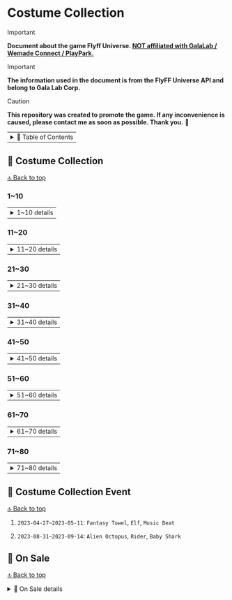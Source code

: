 # Costume Collection

> [!IMPORTANT]
> **Document about the game Flyff Universe. <ins>NOT affiliated with GalaLab / Wemade Connect / PlayPark.</ins>**

> [!IMPORTANT]
> **The information used in the document is from the FlyFF Universe API and belong to Gala Lab Corp.**

> [!CAUTION]
> **This repository was created to promote the game. If any inconvenience is caused, please contact me as soon as possible. Thank you.** 🙏

<!-- Copyright 2024 © Gala Lab Corp. All Rights Reserved. -->

<table><tr><td><details><summary>📁 Table of Contents</summary>

- [Costume Collection](#costume-collection)
  - [👔 Costume Collection](#-costume-collection)
    - [1~10](#110)
    - [11~20](#1120)
    - [21~30](#2130)
    - [31~40](#3140)
    - [41~50](#4150)
    - [51~60](#5160)
    - [61~70](#6170)
    - [71~80](#7180)
  - [🎉 Costume Collection Event](#-costume-collection-event)
  - [🛒 On Sale](#-on-sale)
    - [Black Friday Costume Lucky Box](#black-friday-costume-lucky-box)
    - [🍀 costume lucky box on sale](#-costume-lucky-box-on-sale)

</details></td></tr></table>

## 👔 Costume Collection

[🔝 Back to top](#costume-collection)

### 1~10

<table><tr><td><details><summary>1~10 details</summary>

<br>

1. `2022-05-18`: `Casual Summer`

   * Suit / Shoes

   * Coral `2%`, Purple `4%`, White `6%`, Blue `8%`, Black `10%`

2. `2022-06-08`: `Fantasy Towel`

   * Hat / Suit / Shoes

   * Purple `2%`, Green `4%`, Black `6%`, Blue `6%`, White `8%`, Orange `10%`

3. `2022-06-21`: `Elf`

   * Hat / Suit / Shoes / Gloves

   * Green `10%`, Purple `6%`, Blue `2%`, Red `4%`, White `2%`, Black `8%`

<div align="center"><img src="./costume_collection/03.Elf.jpg" alt="03.Elf.jpg" width="300"/></div>

4. `2022-07-05`: `Music Beat`

   * Hat / Suit / Shoes / Gloves

<div align="center"><img src="./costume_collection/04.Music%20Beat.jpg" alt="04.Music Beat.jpg" width="300"/></div>

5. `2022-07-19`: `Alien Octopus`

   * Hat / Suit / Shoes / Gloves

<div align="center"><img src="./costume_collection/05.Alien%20Octopus.jpg" alt="05.Alien Octopus.jpg" width="300"/></div>

6. `2022-08-02`: `Rider`

   * Hat / Suit / Shoes / Gloves

<div align="center"><img src="./costume_collection/06.Rider.jpg" alt="06.Rider.jpg" width="300"/></div>

7. `2022-08-17`: `Baby Shark`

   * Hat / Suit / Shoes

<div align="center"><img src="./costume_collection/07.Baby%20Shark.jpg" alt="07.Baby Shark.jpg" width="300"/></div>

8. `2022-08-30`: `Shade Child`

   * Hat / Suit / Shoes / Gloves

<div align="center"><img src="./costume_collection/08.Shade%20Child.jpg" alt="08.Shade Child.jpg" width="300"/></div>

9.  `2022-09-15`: `Menhera Kei`

   * Hat / Suit / Shoes / Mask / Cloak

<div align="center"><img src="./costume_collection/09.Menhera%20Kei.jpg" alt="09.Menhera Kei.jpg" width="300"/></div>

10. `2022-09-29`: `Gummy Bear`

   * Hat / Suit / Shoes / Mask / Cloak

<div align="center"><img src="./costume_collection/10.Gummy%20Bear.jpg" alt="10.Gummy Bear.jpg" width="300"/></div>

</details></td></tr></table>

### 11~20

<table><tr><td><details><summary>11~20 details</summary>

<br>

11. `2022-10-14`: `Autumn`

   * Hat / Suit / Shoes / Cloak

<div align="center"><img src="./costume_collection/11.Autumn.jpg" alt="11.Autumn.jpg" width="300"/></div>

12. `2022-10-27`: `Halloween Bat`

   * Hat / Suit / Shoes / Gloves / Mask / Cloak

<div align="center"><img src="./costume_collection/12.Halloween%20Bat.jpg" alt="12.Halloween Bat.jpg" width="300"/></div>

13. `2022-11-17`: `Sport Pop`

   * Hat / Suit / Boots / Glasses / Cloak (Bag)

<div align="center"><img src="./costume_collection/13.Sport%20Pop.jpg" alt="13.Sport Pop.jpg" width="300"/></div>

14. `2022-12-01`: `Disco`

   * Hat / Suit / Boots / Glasses / Cloak (Bag)

<div align="center"><img src="./costume_collection/14.Disco.jpg" alt="14.Disco.jpg" width="300"/></div>

15. `2022-12-15`: `Wolf & Rabbit`

   * Hat / Suit / Boots / Gloves

<div align="center"><img src="./costume_collection/15.Wolf%20%26%20Rabbit.jpg" alt="15.Wolf & Rabbit.jpg" width="300"/></div>

16. `2023-01-05`: `Winter Wizard`

   * Hat / Suit / Hands / Boots / Glasses / Cloak (Bag)

<div align="center"><img src="./costume_collection/16.Winter%20Wizard.jpg" alt="16.Winter Wizard.jpg" width="300"/></div>

17. `2023-01-19`: `Winter Casual`

   * Hat / Suit / Hands / Shoes / Cloak (Backpack)

<div align="center"><img src="./costume_collection/17.Winter%20Casual.jpg" alt="17.Winter Casual.jpg" width="300"/></div>

18. `2023-02-02`: `Foxy`

   * Hat / Suit / Shoes / Cloak (Backpack) / Mask

<div align="center"><img src="./costume_collection/18.Foxy.jpg" alt="18.Foxy.jpg" width="300"/></div>

19. `2023-02-16`: `Valentine’s Rabbit`

   * Hat / Suit / Shoes / Cloak (Backpack)

<div align="center"><img src="./costume_collection/19.Valentine’s%20Rabbit.jpg" alt="19.Valentine’s Rabbit.jpg" width="300"/></div>

20. `2023-03-02`: `Cacti`

   * Hat / Suit / Shoes / Cloak (Backpack) / Mask (Lollipop)

<div align="center"><img src="./costume_collection/20.Cacti.jpg" alt="20.Cacti.jpg" width="300"/></div>

</details></td></tr></table>

### 21~30

<table><tr><td><details><summary>21~30 details</summary>

<br>

21. `2023-03-16`: `Modern Sportswear`

   * Hat / Suit / Shoes / Cloak (Backpack)

<div align="center"><img src="./costume_collection/21.Modern%20Sportswear.jpg" alt="21.Modern Sportswear.jpg" width="300"/></div>

22. `2023-03-30`: `Future Runner`

   * Hat / Suit / Shoes / Cloak (Backpack)

<div align="center"><img src="./costume_collection/22.Future%20Runner.jpg" alt="22.Future Runner.jpg" width="300"/></div>

23. `2023-04-13`: `Easter Gambler`

   * Hat / Suit / Shoes / Cloak (Backpack)

<div align="center"><img src="./costume_collection/23.Easter%20Gambler.jpg" alt="23.Easter Gambler.jpg" width="300"/></div>

24. `2023-04-27`: `Easter Magic`

   * Hat / Suit / Shoes / Mask (Glasses) / Cloak (Backpack)

<div align="center"><img src="./costume_collection/24.Easter%20Magic.jpg" alt="24.Easter Magic.jpg" width="300"/></div>

25. `2023-05-11`: `White Stripes`

   * Hat / Suit / Shoes / Cloak (Backpack)

<div align="center"><img src="./costume_collection/25.White%20Stripes.jpg" alt="25.White Stripes.jpg" width="300"/></div>

26. `2023-05-25`: `Japanese Uniform`

   * Hat / Suit / Shoes / Cloak (Backpack)

<div align="center"><img src="./costume_collection/26.Japanese%20Uniform.jpg" alt="26.Japanese Uniform.jpg" width="300"/></div>

27. `2023-06-08`: `Madrigal Guardians`

   * Helmet / Suit / Gauntlets / Shoes

<div align="center"><img src="./costume_collection/27.Madrigal%20Guardians.jpg" alt="27.Madrigal Guardians.jpg" width="300"/></div>

28. `2023-06-22`: `Neo`

   * Helmet / Suit / Shoes / Wings (Cloak) / Glasses (Mask)

<div align="center"><img src="./costume_collection/28.Neo.jpg" alt="28.Neo.jpg" width="300"/></div>

29. `2023-06-29`: `Idol`

   * Helmet / Suit / Gauntlets / Shoes

<div align="center"><img src="./costume_collection/29.Idol.jpg" alt="29.Idol.jpg" width="300"/></div>

30. `2023-07-06`: `AI Frog`

   * Helmet / Suit / Shoes / Backpack (Cloak) / Lollipop (Mask)

<div align="center"><img src="./costume_collection/30.AI%20Frog.jpg" alt="30.AI Frog.jpg" width="300"/></div>

</details></td></tr></table>

### 31~40

<table><tr><td><details><summary>31~40 details</summary>

<br>

31. `2023-07-20`: `Cake Kingdom`

   * Hat / Suit / Hands / Shoes

<div align="center"><img src="./costume_collection/31.Cake%20Kingdom.jpg" alt="31.Cake Kingdom.jpg" width="300"/></div>

32. `2023-08-03`: `AI Casual`

   * Helmet / Suit / Shoes

<div align="center"><img src="./costume_collection/32.AI%20Casual.jpg" alt="32.AI Casual.jpg" width="300"/></div>

33. `2023-08-17`: `AI Yukata`

   * Helmet / Suit / Shoes

<div align="center"><img src="./costume_collection/33.AI%20Yukata.jpg" alt="33.AI Yukata.jpg" width="300"/></div>

34. `2023-08-31`: `Police`

   * Helmet / Suit / Shoes

<div align="center"><img src="./costume_collection/34.Police.jpg" alt="34.Police.jpg" width="300"/></div>

35. `2023-09-14`: `2023 Summer`

   * Hat / Suit / Shoes / Back-Worn Hat / Glasses

<div align="center"><img src="./costume_collection/35.2023%20Summer.jpg" alt="35.2023 Summer.jpg" width="300"/></div>

36. `2023-09-26`: `Star`

   * Hat / Suit / Shoes / Backpack / Glasses

<div align="center"><img src="./costume_collection/36.Star.jpg" alt="36.Star.jpg" width="300"/></div>

37. `2023-10-12`: `Oni`

   * Hat / Suit / Shoes / Backpack / Mask

<div align="center"><img src="./costume_collection/37.Oni.jpg" alt="37.Oni.jpg" width="300"/></div>

38. `2023-10-26`: `Exorcist`

   * Hat / Suit / Shoes / Cloak

<div align="center"><img src="./costume_collection/38.Exorcist.jpg" alt="38.Exorcist.jpg" width="300"/></div>

39. `2023-11-02`: `Modern Halloween`

   * Hat / Suit / Shoes / Backpack / Mask

<div align="center"><img src="./costume_collection/39.Modern%20Halloween.jpg" alt="39.Modern%20Halloween.jpg" width="300"/></div>

40. `2023-11-09`: `Military 2023`

   * Hat / Suit / Hands / Shoes / Cloak

<div align="center"><img src="./costume_collection/40.Military%202023.jpg" alt="40.Military%202023.jpg" width="300"/></div>

</details></td></tr></table>

### 41~50

<table><tr><td><details><summary>41~50 details</summary>

<br>

41. `2023-11-23`: `Thanksgiving`

   * Hat / Suit / Shoes

<div align="center"><img src="./costume_collection/41.Thanks_Giving_Costume.jpg" alt="41.Thanks_Giving_Costume.jpg" width="300"/></div>

42. `2023-12-08`: `Carnival Traveler`

   * Hat / Suit / Shoes / Backpack / Glasses

<div align="center"><img src="./costume_collection/42.Carnival_Traveler.jpg" alt="42.Carnival Traveler.jpg" width="300"/></div>

43. `2023-12-21`: `Candy Cane`

   * Hat / Suit / Hands / Shoes / Backpack / Glasses

<div align="center"><img src="./costume_collection/43.Candy_Cane.jpg" alt="43.Candy_Cane.jpg" width="300"/></div>

44.  `2024-01-04`: `Artificial`

   * Hat / Suit / Hands / Shoes / Cloak

<div align="center"><img src="./costume_collection/44.Artificial.jpg" alt="44.Artificial.jpg" width="300"/></div>

45.  `2024-01-18`: `Emerald Explorer`

   * Hat / Suit / Hands / Shoes / Backpack / Swords

<div align="center"><img src="./costume_collection/45.Emerald_Explorer.jpg" alt="45.Emerald_Explorer.jpg" width="300"/></div>

46.  `2024-02-01`: `Snowy`

   * Hat / Suit / Hands / Shoes / Backpack / Glasses

<div align="center"><img src="./costume_collection/46.Snowy.jpg" alt="46.Snowy.jpg" width="300"/></div>

47. `2024-02-15`: `Valentine 2024`

   * Hat / Suit / Hands / Shoes

<div align="center"><img src="./costume_collection/47.Valentine_2024.jpg" alt="47.Valentine_2024.jpg" width="300"/></div>

48. `2024-02-22`: `Teddy Bear 2024`

   * Hat / Suit / Hands / Shoes / Mask / Backpack

<div align="center"><img src="./costume_collection/48.Teddy_Bear_2024.jpg" alt="48.Teddy_Bear_2024.jpg" width="300"/></div>

49. `2024-02-28`: `Glitch Pop`

   * Hat / Suit / Shoes / Backpack / Glasses

<div align="center"><img src="./costume_collection/49.Glitch_Pop.jpg" alt="49.Glitch_Pop.jpg" width="300"/></div>

50. `2024-03-07`: `Tiger Stripes`

   * Hat / Suit / Hands / Shoes

<div align="center"><img src="./costume_collection/50.Tiger_Stripes.jpg" alt="50.Tiger_Stripes.jpg" width="300"/></div>

</details></td></tr></table>

### 51~60

<table><tr><td><details><summary>51~60 details</summary>

<br>

51. `2024-03-14`: `Tuxedo Luxury`

   * Hat / Suit / Shoes / Mask / Cloak

<div align="center"><img src="./costume_collection/51.Tuxedo_Luxury.jpg" alt="51.Tuxedo_Luxury.jpg" width="300"/></div>

52. `2024-03-28`: `Future Easter`

   * Hat / Hands / Suit / Shoes / Cloak

<div align="center"><img src="./costume_collection/52.Future_Easter.jpg" alt="52.Future_Easter.jpg" width="300"/></div>

53. `2024-04-11`: `Shadow Hunter`

   * Hat / Hands / Suit / Shoes / Mask

<div align="center"><img src="./costume_collection/53.Shadow_Hunter.jpg" alt="53.Shadow_Hunter.jpg" width="300"/></div>

54. `2024-04-25`: `Safari Explorer`

   * Hat / Hands / Suit / Shoes / Backpack

<div align="center"><img src="./costume_collection/54.Safari_Explorer.jpg" alt="54.Safari_Explorer.jpg" width="300"/></div>

55. `2024-05-09`: `Spring Bunny 2024`

   * Hat / Hands / Suit / Shoes / Mask / Backpack

<div align="center"><img src="./costume_collection/55.Spring_Bunny_2024.jpg" alt="55.Spring_Bunny_2024.jpg" width="300"/></div>

56. `2024-05-23`: `Anniversary 2024`

   * Hat / Hands / Suit / Shoes / Mask / Backpack / Eye Patch / Bag

<div align="center"><img src="./costume_collection/56.Anniversary_2024.jpg" alt="56.Anniversary_2024.jpg" width="300"/></div>

57. `2024-06-04`: `2024 School Uniform`

   * Hair / Hands / Suit / Shoes / Backpack / Mask

<div align="center"><img src="./costume_collection/57.2024_School_Uniform.jpg" alt="57.2024_School_Uniform.jpg" width="300"/></div>

58. `2024-06-13`: `Spring Qipao`

   * Hair / Suit / Shoes / Mask / Umbrella

<div align="center"><img src="./costume_collection/58.Spring_Qipao.jpg" alt="58.Spring_Qipao.jpg" width="300"/></div>

59. `2024-06-20`: `Magical Kid`

   * Hair / Hands / Suit / Shoes / Glasses

<div align="center"><img src="./costume_collection/59.Magical_Kid.jpg" alt="59.Magical_Kid.jpg" width="300"/></div>

60. `2024-07-04`: `Big Wave Surfing`

   * Hair / Suit / Shoes / Surf

<div align="center"><img src="./costume_collection/60.Big_Wave_Surfing.jpg" alt="60.Big_Wave_Surfing.jpg" width="300"/></div>

</details></td></tr></table>

### 61~70

<table><tr><td><details><summary>61~70 details</summary>

<br>

61. `2024-07-18`: `Space Engineer`

   * Hair / Hands / Suit / Shoes / Jetpack

<div align="center"><img src="./costume_collection/61.Space_Engineer.jpg" alt="61.Space_Engineer.jpg" width="300"/></div>

62. `2024-08-01`: `Steampunk Wizard`

   * Hair / Hands / Suit / Shoes / Jetpack

<div align="center"><img src="./costume_collection/62.Steampunk_Wizard.jpg" alt="62.Steampunk_Wizard.jpg" width="300"/></div>

63. `2024-08-13`: `Little Butterflies`

   * Hair / Suit / Shoes / Little Butterfly (mask) / Back Ring (Cloak 1) / Ring (Cloak 2)

<div align="center"><img src="./costume_collection/63.Little_Butterflies.jpg" alt="63.Little_Butterflies.jpg" width="300"/></div>

64. `2024-08-29`: `Eastern Warrior`

   * Hat / Suit / Hands / Shoes / Cloak

<div align="center"><img src="./costume_collection/64.Eastern_Warrior.jpg" alt="64.Eastern_Warrior.jpg" width="300"/></div>

65. `2024-09-10`: `Overalls`

   * Hat / Suit / Shoes / RGB Speaker (Cloak)

<div align="center"><img src="./costume_collection/65.Overalls.jpg" alt="65.Overalls.jpg" width="300"/></div>

66. `2024-09-24`: `Banana Hero`

   * Hat / Suit / Hands / Shoes / Glasses / Cloak

<div align="center"><img src="./costume_collection/66.Banana_Hero.jpg" alt="66.Banana_Hero.jpg" width="300"/></div>

67. `2024-10-08`: `Navy 2024`

   * Hat / Suit / Hands / Shoes / Glasses / Cloak

<div align="center"><img src="./costume_collection/67.Navy_2024.jpg" alt="67.Navy_2024.jpg" width="300"/></div>

68. `2024-10-24`: `Persian Warrior`

   * Hat / Suit / Hands / Shoes / Mask / Backpack

<div align="center"><img src="./costume_collection/68.Persian_Warrior.jpg" alt="68.Persian_Warrior.jpg" width="300"/></div>

69. `2024-10-31`: `Necromancer`

   * Hat / Suit / Hands / Shoes / Mask / Cloak

<div align="center"><img src="./costume_collection/69.Necromancer.jpg" alt="69.Necromancer.jpg" width="300"/></div>

70. `2024-11-07`: `Wickedstein`

   * Hat / Suit / Shoes / Mask

<div align="center"><img src="./costume_collection/70.Wickedstein.jpg" alt="70.Wickedstein.jpg" width="300"/></div>

</details></td></tr></table>

### 71~80

<table><tr><td><details><summary>71~80 details</summary>

<br>

71. `2024-11-21`: `Medieval Knight`

   * Hat / Suit / Hands / Shoes / Cloak

<div align="center"><img src="./costume_collection/71.Medieval_Knight.jpg" alt="71.Medieval_Knight.jpg" width="300"/></div>

72. `2024-11-28`: `Turkeylicious`

   * Hat / Suit / Hands / Shoes / Cloak

<div align="center"><img src="./costume_collection/72.Turkeylicious.jpg" alt="72.Turkeylicious.jpg" width="300"/></div>

73.  `2024-12-19`: `Xmas 2024 White Edition`

   * Hat / Suit / Shoes / Mask / Cloak

<div align="center"><img src="./costume_collection/73.Xmas_2024_White_Edition.jpg" alt="73.Xmas_2024_White_Edition.jpg" width="300"/></div>

74.  `2024-12-25`: `Christmas Star`

   * Hat / Suit / Hands / Shoes / Mask / Cloak

<div align="center"><img src="./costume_collection/74.Christmas_Star.jpg" alt="74.Christmas_Star.jpg" width="300"/></div>

75.   `2025-01-09`: `Northern Warrior`

   * Hat / Suit / Shoes / Cloak

<div align="center"><img src="./costume_collection/75.Northern_Warrior.jpg" alt="75.Northern_Warrior" width="300"/></div>

</details></td></tr></table>

## 🎉 Costume Collection Event

[🔝 Back to top](#costume-collection)

1. `2023-04-27~2023-05-11`: `Fantasy Towel`, `Elf`, `Music Beat`

2. `2023-08-31~2023-09-14`: `Alien Octopus`, `Rider`, `Baby Shark`

## 🛒 On Sale

[🔝 Back to top](#costume-collection)

<details><summary>📁 On Sale details</summary>

### Black Friday Costume Lucky Box

<div align="center"><img src="./costume_collection/black_friday_special_sales_2023.png" alt="black_friday_special_sales_2023.png" width="400"/></div>

> [🔔item-shop-news @wemadeconnect @[GM] Pang (discord flyff universe)](https://discord.com/channels/778915844070834186/1034809950356111390/1177389181723496498 "🔔item-shop-news @wemadeconnect @[GM] Pang (discord flyff universe)")

* `2023-11-24~2023-11-27`: **Blackfriday Costume Lucky Box** will provide past costumes and here are the available costumes from this box:

   * Casual Summer
   * Fantasy Towel
   * Elf
   * Music Beat
   * White Stripes
   * Rider
   * Shade Child
   * Menhera Kei
   * Gummy Bear
   * Winter Wizard

<div align="center"><img src="./costume_collection/black_friday_special_sales_2024.png" alt="black_friday_special_sales_2024.png" width="400"/></div>

> [🔔item-shop-news @wemadeconnect @[GM] Pang (discord flyff universe)](https://discord.com/channels/778915844070834186/1034809950356111390/1311623168099618826 "🔔item-shop-news @wemadeconnect @[GM] Pang (discord flyff universe)")

* `2024-11-29~2024-12-01`: **2024 Blackfriday Costume Lucky Box** will provide past costumes and here are the available costumes from this box:


   * Menhera Kei
   * Carnival Traveler
   * Winter Casual Set
   * Gummy Bear
   * Foxy
   * Star
   * Tuxedo Luxury
   * Snowy
   * AI Casual
   * Disco

### 🍀 costume lucky box on sale

* `2024-03-21~2024-03-27`: costume lucky box on sale everyday up to 20%.

  <div align="center"><img src="./costume_collection/fashionsale_20240321.png" alt="fashionsale_20240321.png" width="400"/></div>

  > [🔔item-shop-news @wemadeconnect @[GM] Pang (discord flyff universe)](https://discord.com/channels/778915844070834186/1034809950356111390/1219918480032403557 "🔔item-shop-news @wemadeconnect @[GM] Pang (discord flyff universe)")

  * Alien Octopus
  * Baby Shark
  * Shade Child
  * Future Runner
  * Disco Lucky
  * Wolf & Rabbit
  * Foxy

* `2024-04-19~2024-04-21`: 2 costume boxes will be on sale!

  > [🔔item-shop-news @wemadeconnect @[GM] Pang (discord flyff universe)](https://discord.com/channels/778915844070834186/1034809950356111390/1230428448363642890 "🔔item-shop-news @wemadeconnect @[GM] Pang (discord flyff universe)")

  * Japanese Uniform Lucky Box
  * AI Frog Lucky Box

* `2024-05-09~2024-05-23`: 2nd Anniversary Costume Lucky Box.

  > [🔔item-shop-news @wemadeconnect @[GM] Pang (discord flyff universe)](https://discord.com/channels/778915844070834186/1034809950356111390/1238046856374648905 "🔔item-shop-news @wemadeconnect @[GM] Pang (discord flyff universe)")

  <div align="center"><img src="./costume_collection/2ndAnni_Luck_box.png" alt="2ndAnni_Luck_box.png" width="400"/></div>

* `2024-08-16~2024-08-22`: Memorial Summer Lucky Box

  > [🔔item-shop-news @wemadeconnect @[GM] Pang (discord flyff universe)](https://discord.com/channels/778915844070834186/1034809950356111390/1273189557596192821 "🔔item-shop-news @wemadeconnect @[GM] Pang (discord flyff universe)")

<div align="center"><img src="./costume_collection/Memorial_SummerM.png" alt="Memorial_SummerM.png" width="400"/> <img src="./costume_collection/Memorial_SummerF.png" alt="Memorial_SummerF.png" width="400"/></div>

</details>
